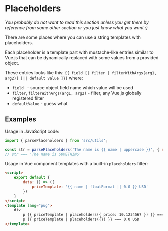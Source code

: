# Placeholders

*You probably do not want to read this section unless you get there by reference from some other section or you just know what you want :)*

There are some places where you can use a string templates with placeholders.

Each placeholder is a template part with mustache-like entries similar to Vue.js
that can be dynamically replaced with some values from a provided object.


These entries looks like this:
`{{ field [| filter | filterWithArgs(arg1, arg2)] [|| default value ]}}`
where:
* `field ` - source object field name which value will be used
* `filter`, `filterWithArgs(arg1, arg2)` - filter, any Vue.js globally registered filter
* `defaultValue` - guess what

## Examples

Usage in JavaScript code:

```javascript
import { parsePlaceholders } from 'src/utils';

const str = parsePlaceholders('The name is {{ name | uppercase }}', { name: 'Something' });
// str === 'The name is SOMETHING'
```

Usage in Vue component templates with a built-in `placeholders` filter:

```html
<script>
    export default {
        data: () => ({
            priceTemplate: '{{ name | floatFormat || 0.0 }} USD'
        })
    }
</script>
<template lang="pug">
	div
		p {{ priceTemplate | placeholders({ price: 10.1234567 }) }} === 10.12 USD
		p {{ priceTemplate | placeholders({}) }} === 0.0 USD
</template>
```